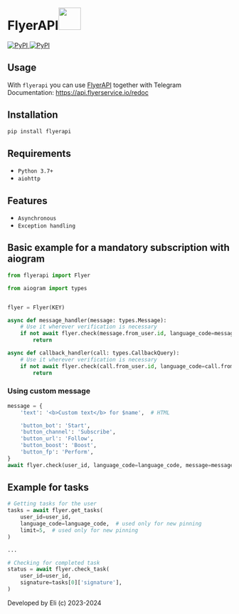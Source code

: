 <div align="left">
    <h1>FlyerAPI<img src="https://telegra.ph/file/e2a2f0526d2937973a70b.png" width=50 height=50></h1>
    <p align="left" >
        <a href="https://pypi.org/project/flyerapi/">
            <img src="https://img.shields.io/pypi/v/flyerapi?style=flat-square" alt="PyPI">
        </a>
        <a href="https://pypi.org/project/flyerapi/">
            <img src="https://img.shields.io/pypi/dm/flyerapi?style=flat-square" alt="PyPI">
        </a>
    </p>
</div>


## Usage

With ``flyerapi`` you can use <a href="https://api.flyerservice.io/redoc">FlyerAPI</a> together with Telegram<br/>
Documentation: https://api.flyerservice.io/redoc

## Installation

```bash
pip install flyerapi
```

## Requirements

 - ``Python 3.7+``
 - ``aiohttp``

## Features

 - ``Asynchronous``
 - ``Exception handling``


## Basic example for a mandatory subscription with aiogram

```python
from flyerapi import Flyer

from aiogram import types


flyer = Flyer(KEY)

async def message_handler(message: types.Message):
    # Use it wherever verification is necessary
    if not await flyer.check(message.from_user.id, language_code=message.from_user.language_code):
        return

async def callback_handler(call: types.CallbackQuery):
    # Use it wherever verification is necessary
    if not await flyer.check(call.from_user.id, language_code=call.from_user.language_code):
        return
```

### Using custom message

```python
message = {
    'text': '<b>Custom text</b> for $name',  # HTML

    'button_bot': 'Start',
    'button_channel': 'Subscribe',
    'button_url': 'Follow',
    'button_boost': 'Boost',
    'button_fp': 'Perform',
}
await flyer.check(user_id, language_code=language_code, message=message)
```

## Example for tasks

```python
# Getting tasks for the user
tasks = await flyer.get_tasks(
    user_id=user_id,
    language_code=language_code,  # used only for new pinning
    limit=5,  # used only for new pinning
)

...

# Checking for completed task
status = await flyer.check_task(
    user_id=user_id,
    signature=tasks[0]['signature'],
)


```


Developed by Eli (c) 2023-2024
